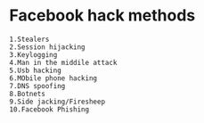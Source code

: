 # Facebook hack methods

    1.Stealers
    2.Session hijacking 
    3.Keylogging 
    4.Man in the middile attack
    5.Usb hacking
    6.MObile phone hacking
    7.DNS spoofing
    8.Botnets
    9.Side jacking/Firesheep
    10.Facebook Phishing
